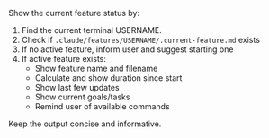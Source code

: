 Show the current feature status by:

1. Find the current terminal USERNAME.
2. Check if `.claude/features/USERNAME/.current-feature.md` exists
3. If no active feature, inform user and suggest starting one
4. If active feature exists:
   - Show feature name and filename
   - Calculate and show duration since start
   - Show last few updates
   - Show current goals/tasks
   - Remind user of available commands

Keep the output concise and informative.